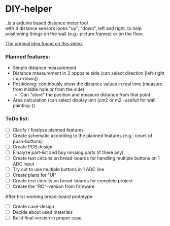 # DIY-helper
..is a arduino based distance meter tool <br> with 4 distance sensors looks "up", "down", left and right, to help positioning things on the wall (e.g.: picture frames) or on the floor.

[The original idea found on this video.](https://youtu.be/QvjQSEvRNkw)

### Planned features:

 - Simple distance measurement
 - Distance measurement in 2 opposite side (can select direction [left-right / up-down])
 - Positioning: continously show the distance values in real time (measure from middle hole or from the side)
    - Can "store" the position and measure distance from that point
 - Area calculation (can select display unit (cm2 or m2 -usefull for wall painting-))

### ToDo list:
- [ ] Clarify / finalyze planned features
- [ ] Create schematic according to the planned features (e.g.: count of push-buttons)
- [ ] Create PCB design
- [ ] Finalyze part-list and buy missing parts (if there any)
- [ ] Create test circuits on bread-boards for handling multiple buttons on 1 ADC input
- [ ] Try out to use multiple buttons in 1 ADC line
- [ ] Create plans for "UI"
- [ ] Create test circuits on bread-boards for complete project
- [ ] Create the "RC"-version from firmware

After first working bread-board prototype:
- [ ] Create case-design
- [ ] Decide about used materials
- [ ] Build final version in proper case.
